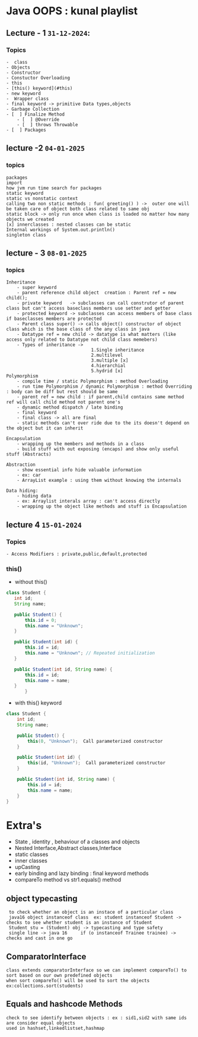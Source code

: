 
# Java OOPS : kunal playlist
 
## Lecture - 1 ```31-12-2024```: 
 ### Topics
    -  class
    - Objects
    - Constructor
    - Constuctor Overloading
    - this
    - [this() keyword](#this)
    - new keyword
    -  Wrapper class
    - final keyword -> primitive Data types,objects
    - Garbage Collection 
    - [  ] Finalize Method 
        - [  ] @Override 
        - [  ] throws Throwable 
    - [  ] Packages 


## lecture -2 ```04-01-2025```
 ### topics
    packages
    import
    how jvm run time search for packages
    static keyword
    static vs nonstatic context
    calling two non static methods : fun( greeting() ) ->  outer one will be taken care of object both class related to same obj
    static block -> only run once when class is loaded no matter how many objects we created
    [x] innerclasses : nested classes can be static 
    Internal workings of System.out.println()
    singleton class 

## lecture - 3 `08-01-2025`
 ### topics
    Inheritance
        - super keyword
        - parent reference child object  creation : Parent ref = new child(); 
        - private keyword   -> subclasses can call construtor of parent class but can't access baseclass members use setter and getter 
        - protected keyword -> subclasses can access members of base class if baseclasses members are protected
        - Parent class super() -> calls object() constructor of object class which is the base class of the any class in java
        - Datatype ref = new child -> datatype is what matters (like access only related to Datatype not child class memebers)
        - Types of inheritance ->  
                                    1.Single inheritance
                                    2.multilevel
                                    3.multiple [x]
                                    4.hierarchial
                                    5.hydrid [x]
    Polymorphism
        - compile time / static Polymorphism : method Overloading
        - run time Polymorphism / dynamic Polymorphism : method Overriding : body can be diff but rest should be same        
        - parent ref = new child : if parent,child contains same method ref will call child method not parent one's
        - dynamic method dispatch / late binding
        - final keyword
        - final class -> all are final
        - static methods can't over ride due to the its doesn't depend on the object but it can inherit

    Encapsulation
        - wrapping up the members and methods in a class
        - build stuff with out exposing (encaps) and show only useful stuff (Abstracts)
    
    Abstraction
        - show essential info hide valuable information
        - ex: car
        - ArrayList example : using them without knowing the internals
    
    Data hiding:
        - hiding data 
        - ex: Arraylist interals array : can't access directly
        - wrapping up the object like methods and stuff is Encapsulation

## lecture 4 `15-01-2024`
### Topics
    - Access Modifiers : private,public,default,protected
    


### this()
- without this()
 ```java
class Student {
    int id;
    String name;

    public Student() {
        this.id = 0;
        this.name = "Unknown";
    }

    public Student(int id) {
        this.id = id;
        this.name = "Unknown"; // Repeated initialization
    }

    public Student(int id, String name) {
        this.id = id;
        this.name = name;
    }
        }
```
-  with this() keyword
```java
class Student {
    int id;
    String name;

    public Student() {
        this(0, "Unknown");  Call parameterized constructor
    }

    public Student(int id) {
        this(id, "Unknown");  Call parameterized constructor
    }

    public Student(int id, String name) {
        this.id = id;
        this.name = name;
    }
}
```


# Extra's
- State , identity , behaviour of a classes and objects
- Nested Interface,Abstract classes,Interface
- static classes
- inner classes
- upCasting
- early binding and lazy binding : final keyword methods
- compareTo method vs str1.equals() method


## object typecasting
     to check whether an object is an instace of a particular class
     java16 object instanceof class  ex: student instanceof Student -> checks to see whether student is an instance of Student
     Student stu = (Student) obj -> typecasting and type safety
     single line -> java 16     if (o instanceof Trainee trainee) -> checks and cast in one go

## ComparatorInterface
    class extends comparatorInterface so we can implement compareTo() to sort based on our own predefined objects
    when sort compareTo() will be used to sort the objects
    ex:collections.sort(students)

## Equals and hashcode Methods
    check to see identify between objects : ex : sid1,sid2 with same ids are consider equal objects
    used in hashset,linkedlistset,hashmap
